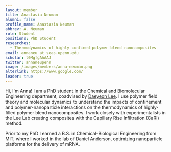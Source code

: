 ```yaml
---
layout: member
title: Anastasia Neuman
alumni: false 
profile_name: Anastasia Neuman
abbrev: A. Neuman
role: Student
positions: PhD Student
researches:
  - Thermodynamics of highly confined polymer blend nanocomposites
email: annaneu at seas.upenn.edu
scholar: t0MgfgAAAAJ
twitter: annaneupenn
image: /images/members/anna-neuman.png
alterlink: https://www.google.com/
leader: true
---
```


Hi, I'm Anna! I am a  PhD student in the Chemical and Biomolecular Engineering department, coadvised by [Daeyeon Lee](https://www.seas.upenn.edu/~leegroup/people.html). I use polymer field theory and molecular dynamics to understand the impacts of confinement and polymer-nanoparticle interactions on the thermodynamics of highly-filled polymer blend nanocomposites. I work closely with experimentalists in the Lee Lab creating composites with the Capillary Rise Infiltration (CaRI) method. 

Prior to my PhD I earned a B.S. in Chemical-Biological Engineering from MIT, where I worked in the lab of Daniel Anderson, optimizing nanoparticle platforms for the delivery of mRNA.
